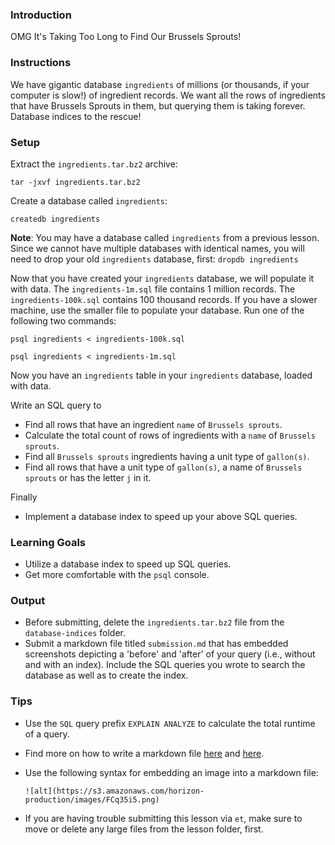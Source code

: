 ### Introduction

OMG It's Taking Too Long to Find Our Brussels Sprouts!

### Instructions

We have gigantic database `ingredients` of millions (or thousands, if your computer is slow!) of ingredient records. We want all the rows of ingredients that have Brussels Sprouts in them, but querying them is taking forever. Database indices to the rescue!

### Setup

Extract the `ingredients.tar.bz2` archive:

`tar -jxvf ingredients.tar.bz2`

Create a database called `ingredients`:

`createdb ingredients`

**Note**: You may have a database called `ingredients` from a previous lesson. Since we cannot have multiple databases with identical names, you will need to drop your old `ingredients` database, first: `dropdb ingredients`

Now that you have created your `ingredients` database, we will populate it with data. The `ingredients-1m.sql` file contains 1 million records. The `ingredients-100k.sql` contains 100 thousand records. If you have a slower machine, use the smaller file to populate your database. Run one of the following two commands:

`psql ingredients < ingredients-100k.sql`

`psql ingredients < ingredients-1m.sql`

Now you have an `ingredients` table in your `ingredients` database, loaded with data.

Write an SQL query to

* Find all rows that have an ingredient `name` of `Brussels sprouts`.
* Calculate the total count of rows of ingredients with a `name` of `Brussels sprouts`.
* Find all `Brussels sprouts` ingredients having a unit type of `gallon(s)`.
* Find all rows that have a unit type of `gallon(s)`, a name of `Brussels sprouts` or has the letter `j` in it.

Finally
* Implement a database index to speed up your above SQL queries.

### Learning Goals

* Utilize a database index to speed up SQL queries.
* Get more comfortable with the `psql` console.

### Output

* Before submitting, delete the `ingredients.tar.bz2` file from the `database-indices` folder.
* Submit a markdown file titled `submission.md` that has embedded screenshots depicting a 'before' and 'after' of your query (i.e., without and with an index). Include the SQL queries you wrote to search the database as well as to create the index.

### Tips

* Use the `SQL` query prefix `EXPLAIN ANALYZE` to calculate the total runtime of a query.
* Find more on how to write a markdown file [here](https://help.github.com/articles/markdown-basics/) and [here](https://help.github.com/articles/github-flavored-markdown/).
* Use the following syntax for embedding an image into a markdown file:

  ```
  ![alt](https://s3.amazonaws.com/horizon-production/images/FCq35i5.png)
  ```

* If you are having trouble submitting this lesson via `et`, make sure to move
  or delete any large files from the lesson folder, first.
